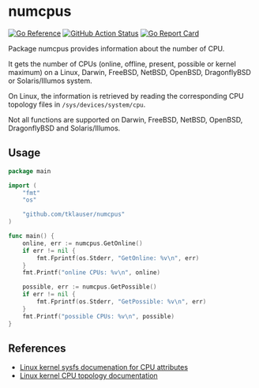 # numcpus

[![Go Reference](https://pkg.go.dev/badge/github.com/tklauser/numcpus.svg)](https://pkg.go.dev/github.com/tklauser/numcpus)
[![GitHub Action Status](https://github.com/tklauser/numcpus/workflows/Tests/badge.svg)](https://github.com/tklauser/numcpus/actions?query=workflow%3ATests)
[![Go Report Card](https://goreportcard.com/badge/github.com/tklauser/numcpus)](https://goreportcard.com/report/github.com/tklauser/numcpus)

Package numcpus provides information about the number of CPU.

It gets the number of CPUs (online, offline, present, possible or kernel
maximum) on a Linux, Darwin, FreeBSD, NetBSD, OpenBSD,  DragonflyBSD or
Solaris/Illumos system.

On Linux, the information is retrieved by reading the corresponding CPU
topology files in `/sys/devices/system/cpu`.

Not all functions are supported on Darwin, FreeBSD, NetBSD, OpenBSD,
DragonflyBSD and Solaris/Illumos.

## Usage

```Go
package main

import (
	"fmt"
	"os"

	"github.com/tklauser/numcpus"
)

func main() {
	online, err := numcpus.GetOnline()
	if err != nil {
		fmt.Fprintf(os.Stderr, "GetOnline: %v\n", err)
	}
	fmt.Printf("online CPUs: %v\n", online)

	possible, err := numcpus.GetPossible()
	if err != nil {
		fmt.Fprintf(os.Stderr, "GetPossible: %v\n", err)
	}
	fmt.Printf("possible CPUs: %v\n", possible)
}
```

## References

* [Linux kernel sysfs documenation for CPU attributes](https://www.kernel.org/doc/Documentation/ABI/testing/sysfs-devices-system-cpu)
* [Linux kernel CPU topology documentation](https://www.kernel.org/doc/Documentation/cputopology.txt)
